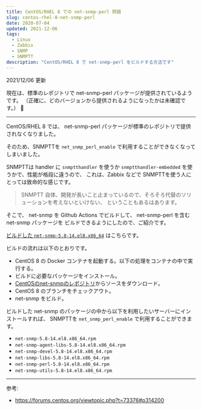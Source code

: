 ```yaml
---
title: CentOS/RHEL 8 での net-snmp-perl 問題
slug: centos-rhel-8-net-snmp-perl
date: 2020-07-04
updated: 2021-12-06
tags:
  - Linux
  - Zabbix
  - SNMP
  - SNMPTT
description: "CentOS/RHEL 8 で net-snmp-perl をビルドする方法です"
---
```


2021/12/06 更新

現在は、標準のレポジトリで net-snmp-perl パッケージが提供されているようです。
（正確に、どのバージョンから提供されるようになったかは未確認です。） 🙂

---

CentOS/RHEL 8 では、 net-snmp-perl パッケージが標準のレポジトリで提供されなくなりました。

そのため、SNMPTTを `net_snmp_perl_enable` で利用することができなくなってしまいました。

SNMPTTは handler に `snmptthandler` を使うか `snmptthandler-embedded` を使うかで、性能が格段に違うので、
これは、Zabbix などで SNMPTTを使う人にとっては致命的な感じです。

> SNMPTT 自体、開発が長いこと止まっているので、そろそろ代替のソリューションを考えないといけない、
> ということもあるはあります。

そこで、 net-snmp を Github Actions でビルドして、 net-snmp-perl を含む net-snmp パッケージを
ビルドできるようにしたので、ご紹介です。

[ビルドした `net-snmp-5.8-14.el8.x86_64`](https://github.com/IMOKURI/build-net-snmp/releases) はこちらです。

ビルドの流れは以下のとおりです。

- CentOS 8 の Docker コンテナを起動する。以下の処理をコンテナの中で実行する。
- ビルドに必要なパッケージをインストール。
- [CentOSのnet-snmpのレポジトリ](https://git.centos.org/rpms/net-snmp)からソースをダウンロード。
- CentOS 8 のブランチをチェックアウト。
- net-snmp をビルド。

ビルドした net-snmp のパッケージの中から以下を利用したいサーバーにインストールすれば、
SNMPTTを `net_snmp_perl_enable` で利用することができます。

- `net-snmp-5.8-14.el8.x86_64.rpm`
- `net-snmp-agent-libs-5.8-14.el8.x86_64.rpm`
- `net-snmp-devel-5.8-14.el8.x86_64.rpm`
- `net-snmp-libs-5.8-14.el8.x86_64.rpm`
- `net-snmp-perl-5.8-14.el8.x86_64.rpm`
- `net-snmp-utils-5.8-14.el8.x86_64.rpm`

---

参考:

- https://forums.centos.org/viewtopic.php?t=73376#p314200
